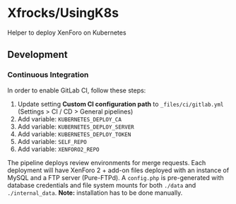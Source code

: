 # Xfrocks/UsingK8s
Helper to deploy XenForo on Kubernetes

## Development

### Continuous Integration

In order to enable GitLab CI, follow these steps:

1. Update setting **Custom CI configuration path** to `_files/ci/gitlab.yml` (Settings > CI / CD > General pipelines)
1. Add variable: `KUBERNETES_DEPLOY_CA`
1. Add variable: `KUBERNETES_DEPLOY_SERVER`
1. Add variable: `KUBERNETES_DEPLOY_TOKEN`
1. Add variable: `SELF_REPO`
1. Add variable: `XENFORO2_REPO`

The pipeline deploys review environments for merge requests.
Each deployment will have XenForo 2 + add-on files deployed with an instance of MySQL and a FTP server (Pure-FTPd).
A `config.php` is pre-generated with database credentials and file system mounts for both `./data` and `./internal_data`.
**Note:** installation has to be done manually.
